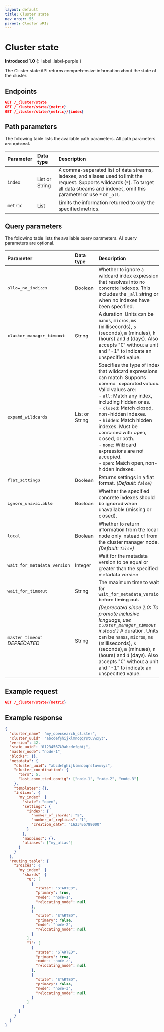 ```yaml
---
layout: default
title: Cluster state
nav_order: 55
parent: Cluster APIs
---
```


# Cluster state
**Introduced 1.0**
{: .label .label-purple }

The Cluster state API returns comprehensive information about the state of the cluster.

<!-- spec_insert_start
api: cluster.state
component: endpoints
-->
## Endpoints
```json
GET /_cluster/state
GET /_cluster/state/{metric}
GET /_cluster/state/{metric}/{index}
```
<!-- spec_insert_end -->

<!-- spec_insert_start
api: cluster.state
component: path_parameters
-->
## Path parameters

The following table lists the available path parameters. All path parameters are optional.

| Parameter | Data type | Description |
| :--- | :--- | :--- |
| `index` | List or String | A comma-separated list of data streams, indexes, and aliases used to limit the request. Supports wildcards (`*`). To target all data streams and indexes, omit this parameter or use `*` or `_all`. |
| `metric` | List | Limits the information returned to only the specified metrics. |

<!-- spec_insert_end -->

<!-- spec_insert_start
api: cluster.state
component: query_parameters
-->
## Query parameters

The following table lists the available query parameters. All query parameters are optional.

| Parameter | Data type | Description |
| :--- | :--- | :--- |
| `allow_no_indices` | Boolean | Whether to ignore a wildcard index expression that resolves into no concrete indexes. This includes the `_all` string or when no indexes have been specified. |
| `cluster_manager_timeout` | String | A duration. Units can be `nanos`, `micros`, `ms` (milliseconds), `s` (seconds), `m` (minutes), `h` (hours) and `d` (days). Also accepts "0" without a unit and "-1" to indicate an unspecified value. |
| `expand_wildcards` | List or String | Specifies the type of index that wildcard expressions can match. Supports comma-separated values. <br> Valid values are: <br> - `all`: Match any index, including hidden ones. <br> - `closed`: Match closed, non-hidden indexes. <br> - `hidden`: Match hidden indexes. Must be combined with open, closed, or both. <br> - `none`: Wildcard expressions are not accepted. <br> - `open`: Match open, non-hidden indexes. |
| `flat_settings` | Boolean | Returns settings in a flat format. _(Default: `false`)_ |
| `ignore_unavailable` | Boolean | Whether the specified concrete indexes should be ignored when unavailable (missing or closed). |
| `local` | Boolean | Whether to return information from the local node only instead of from the cluster manager node. _(Default: `false`)_ |
| `wait_for_metadata_version` | Integer | Wait for the metadata version to be equal or greater than the specified metadata version. |
| `wait_for_timeout` | String | The maximum time to wait for `wait_for_metadata_version` before timing out. |
| `master_timeout` <br> _DEPRECATED_ | String | _(Deprecated since 2.0: To promote inclusive language, use `cluster_manager_timeout` instead.)_ A duration. Units can be `nanos`, `micros`, `ms` (milliseconds), `s` (seconds), `m` (minutes), `h` (hours) and `d` (days). Also accepts "0" without a unit and "-1" to indicate an unspecified value. |

<!-- spec_insert_end -->

## Example request

```json
GET /_cluster/state/{metric}
```


## Example response

```json
{
  "cluster_name": "my_opensearch_cluster",
  "cluster_uuid": "abcdefghijklmnopqrstuvwxyz",
  "version": 42,
  "state_uuid": "0123456789abcdefghij",
  "master_node": "node-1",
  "blocks": {},
  "metadata": {
    "cluster_uuid": "abcdefghijklmnopqrstuvwxyz",
    "cluster_coordination": {
      "term": 5,
      "last_committed_config": ["node-1", "node-2", "node-3"]
    },
    "templates": {},
    "indices": {
      "my_index": {
        "state": "open",
        "settings": {
          "index": {
            "number_of_shards": "5",
            "number_of_replicas": "1",
            "creation_date": "1623456789000"
          }
        },
        "mappings": {},
        "aliases": ["my_alias"]
      }
    }
  },
  "routing_table": {
    "indices": {
      "my_index": {
        "shards": {
          "0": [
            {
              "state": "STARTED",
              "primary": true,
              "node": "node-1",
              "relocating_node": null
            },
            {
              "state": "STARTED",
              "primary": false,
              "node": "node-2",
              "relocating_node": null
            }
          ],
          "1": [
            {
              "state": "STARTED",
              "primary": true,
              "node": "node-2",
              "relocating_node": null
            },
            {
              "state": "STARTED",
              "primary": false,
              "node": "node-3",
              "relocating_node": null
            }
          ]
        }
      }
    }
  }
}
```